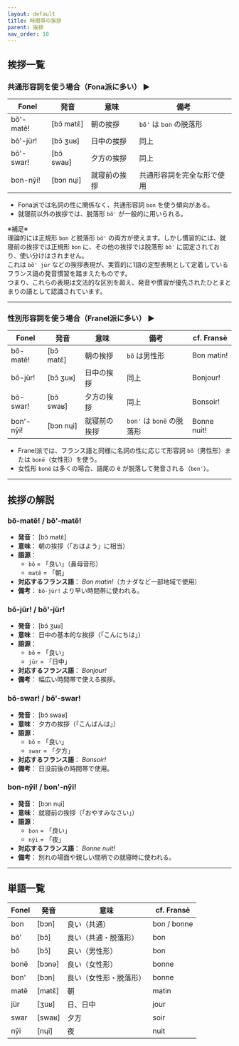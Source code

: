 ```yaml
---
layout: default  
title: 時間帯の挨拶  
parent: 挨拶  
nav_order: 10  
---
```


## 挨拶一覧

### 共通形容詞を使う場合（Fona派に多い） ▶

| Fonel        | 発音        | 意味           | 備考                          |
|--------------|-------------|----------------|-------------------------------|
| bõ'-matẽ!    | [bɔ̃ matɛ̃]  | 朝の挨拶      | `bõ'` は `bon` の脱落形       |
| bõ'-jür!     | [bɔ̃ ʒuʁ]    | 日中の挨拶    | 同上                          |
| bõ'-swar!    | [bɔ̃ swaʁ]   | 夕方の挨拶    | 同上                          |
| bon-nŷi!     | [bɔn nɥi]    | 就寝前の挨拶  | 共通形容詞を完全な形で使用    |

- Fona派では名詞の性に関係なく、共通形容詞 `bon` を使う傾向がある。
- 就寝前以外の挨拶では、脱落形 `bõ'` が一般的に用いられる。

※補足※  
理論的には正規形 `bon` と脱落形 `bõ'` の両方が使えます。しかし慣習的には、就寝前の挨拶では正規形 `bon` に、その他の挨拶では脱落形 `bõ'` に固定されており、使い分けはされません。  
これは `bõ' jür` などの挨拶表現が、実質的に1語の定型表現として定着しているフランス語の発音慣習を踏まえたものです。  
つまり、これらの表現は文法的な区別を超え、発音や慣習が優先されたひとまとまりの語として認識されています。


---

### 性別形容詞を使う場合（Franel派に多い） ▶

| Fonel        | 発音        | 意味           | 備考                          | cf. Fransè      |
|--------------|-------------|----------------|-------------------------------|-----------------|
| bõ-matẽ!     | [bɔ̃ matɛ̃]  | 朝の挨拶      | `bõ` は男性形                 | Bon matin!      |
| bõ-jür!      | [bɔ̃ ʒuʁ]    | 日中の挨拶    | 同上                          | Bonjour!        |
| bõ-swar!     | [bɔ̃ swaʁ]   | 夕方の挨拶    | 同上                          | Bonsoir!        |
| bon'-nŷi!    | [bɔn nɥi]    | 就寝前の挨拶  | `bon'` は `bonë` の脱落形     | Bonne nuit!     |

- Franel派では、フランス語と同様に名詞の性に応じて形容詞 `bõ`（男性形）または `bonë`（女性形）を使う。
- 女性形 `bonë` は多くの場合、語尾の ë が脱落して発音される（`bon'`）。

---

## 挨拶の解説

### bõ-matẽ! / bõ'-matẽ!
- **発音**： [bɔ̃ matɛ̃]  
- **意味**： 朝の挨拶（「おはよう」に相当）  
- **語源**：  
  - `bõ` = 「良い」（鼻母音形）  
  - `matẽ` = 「朝」  
- **対応するフランス語**： *Bon matin!*（カナダなど一部地域で使用）  
- **備考**： `bõ-jür!` より早い時間帯に使われる。

### bõ-jür! / bõ'-jür!
- **発音**： [bɔ̃ ʒuʁ]  
- **意味**： 日中の基本的な挨拶（「こんにちは」）  
- **語源**：  
  - `bõ` = 「良い」  
  - `jür` = 「日中」  
- **対応するフランス語**： *Bonjour!*  
- **備考**： 幅広い時間帯で使える挨拶。

### bõ-swar! / bõ'-swar!
- **発音**： [bɔ̃ swaʁ]  
- **意味**： 夕方の挨拶（「こんばんは」）  
- **語源**：  
  - `bõ` = 「良い」  
  - `swar` = 「夕方」  
- **対応するフランス語**： *Bonsoir!*  
- **備考**： 日没前後の時間帯で使用。

### bon-nŷi! / bon'-nŷi!
- **発音**： [bɔn nɥi]  
- **意味**： 就寝前の挨拶（「おやすみなさい」）  
- **語源**：  
  - `bon` = 「良い」  
  - `nŷi` = 「夜」  
- **対応するフランス語**： *Bonne nuit!*  
- **備考**： 別れの場面や親しい間柄での就寝時に使われる。

---

## 単語一覧

| Fonel   | 発音      | 意味                      | cf. Fransè    |
|---------|-----------|---------------------------|---------------|
| bon     | [bɔn]     | 良い（共通）              | bon / bonne   |
| bõ'     | [bɔ̃]     | 良い（共通・脱落形）      | bon           |
| bõ      | [bɔ̃]     | 良い（男性形）            | bon           |
| bonë    | [bɔnə]    | 良い（女性形）            | bonne         |
| bon'    | [bɔn]     | 良い（女性形・脱落形）    | bonne         |
| matẽ    | [matɛ̃]   | 朝                        | matin         |
| jür     | [ʒuʁ]     | 日、日中                  | jour          |
| swar    | [swaʁ]    | 夕方                      | soir          |
| nŷi     | [nɥi]     | 夜                        | nuit          |
